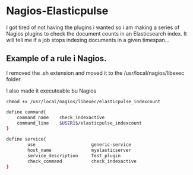 # Nagios-Elasticpulse
I got tired of not having the plugins i wanted so i am making a series of Nagios plugins to check the document counts in an Elasticsearch index. It will tell me if a job stops indexing documents in a given timespan...

## Example of a rule i Nagios.
I removed the .sh extension and moved it to the /usr/local/nagios/libexec folder.

I also made it executeable bu Nagios

`chmod +x /usr/local/nagios/libexec/elasticpulse_indexcount`

```bash
define command{
    command_name    check_indexactive
    command_line    $USER1$/elasticpulse_indexcount
}

define service{
        use                     generic-service
        host_name               myelasticserver
        service_description     Test_plugin
        check_command           check_indexactive
}
```